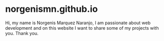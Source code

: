 # norgenismn.github.io
Hi, my name is Norgenis Marquez Naranjo, I am passionate about web development and on this website I want to share some of my projects with you. Thank you.
